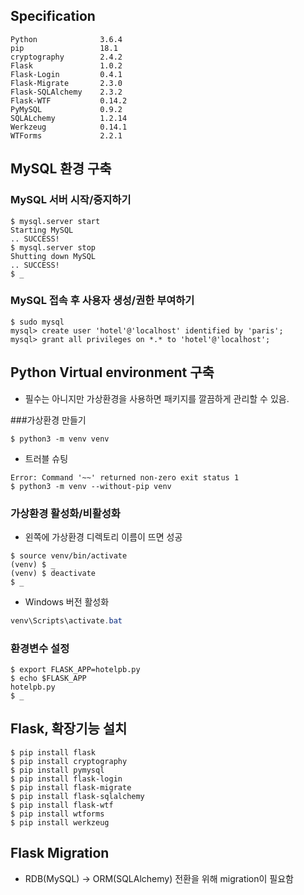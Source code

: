 ## Specification

```
Python				3.6.4
pip					18.1
cryptography  		2.4.2  
Flask				1.0.2
Flask-Login 	    0.4.1  
Flask-Migrate		2.3.0  
Flask-SQLAlchemy	2.3.2  
Flask-WTF			0.14.2 
PyMySQL         	0.9.2  
SQLALchemy			1.2.14
Werkzeug			0.14.1
WTForms         	2.2.1  
```

## MySQL 환경 구축

### MySQL 서버 시작/중지하기

```
$ mysql.server start
Starting MySQL
.. SUCCESS! 
$ mysql.server stop
Shutting down MySQL
.. SUCCESS! 
$ _
```

### MySQL 접속 후 사용자 생성/권한 부여하기

```shell
$ sudo mysql
mysql> create user 'hotel'@'localhost' identified by 'paris';
mysql> grant all privileges on *.* to 'hotel'@'localhost';
```

## Python Virtual environment 구축

* 필수는 아니지만 가상환경을 사용하면 패키지를 깔끔하게 관리할 수 있음.

###가상환경 만들기

```shell
$ python3 -m venv venv
```

* 트러블 슈팅

```shell
Error: Command '~~' returned non-zero exit status 1
$ python3 -m venv --without-pip venv
```

### 가상환경 활성화/비활성화

* 왼쪽에 가상환경 디렉토리 이름이 뜨면 성공

```shell
$ source venv/bin/activate
(venv) $ _
(venv) $ deactivate
$ _
```

* Windows 버전 활성화

```powershell
venv\Scripts\activate.bat
```

### 환경변수 설정

```
$ export FLASK_APP=hotelpb.py
$ echo $FLASK_APP
hotelpb.py
$ _
```



## Flask, 확장기능 설치

```shell
$ pip install flask
$ pip install cryptography
$ pip install pymysql
$ pip install flask-login
$ pip install flask-migrate
$ pip install flask-sqlalchemy
$ pip install flask-wtf
$ pip install wtforms
$ pip install werkzeug
```



## Flask Migration

* RDB(MySQL) -> ORM(SQLAlchemy) 전환을 위해 migration이 필요함

```

```

